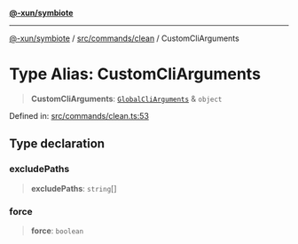[**@-xun/symbiote**](../../../../README.md)

***

[@-xun/symbiote](../../../../README.md) / [src/commands/clean](../README.md) / CustomCliArguments

# Type Alias: CustomCliArguments

> **CustomCliArguments**: [`GlobalCliArguments`](../../../configure/type-aliases/GlobalCliArguments.md) & `object`

Defined in: [src/commands/clean.ts:53](https://github.com/Xunnamius/symbiote/blob/7f982952167d73373d4dffdf7657e7060cf032fe/src/commands/clean.ts#L53)

## Type declaration

### excludePaths

> **excludePaths**: `string`[]

### force

> **force**: `boolean`
